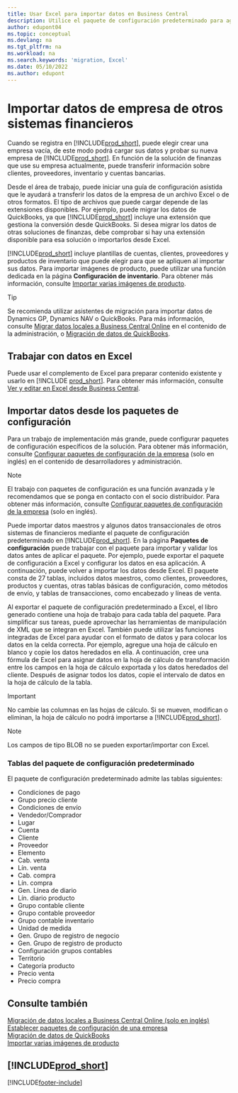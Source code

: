 ```yaml
---
title: Usar Excel para importar datos en Business Central
description: Utilice el paquete de configuración predeterminado para agregar datos de cliente en Excel e importar los datos en Business Central.
author: edupont04
ms.topic: conceptual
ms.devlang: na
ms.tgt_pltfrm: na
ms.workload: na
ms.search.keywords: 'migration, Excel'
ms.date: 05/10/2022
ms.author: edupont
---
```

# <a name="import-business-data-from-other-finance-systems"></a><a name="import-business-data-from-other-finance-systems"></a><a name="import-business-data-from-other-finance-systems"></a><a name="import-business-data-from-other-finance-systems"></a>Importar datos de empresa de otros sistemas financieros

Cuando se registra en [!INCLUDE[prod_short](includes/prod_short.md)], puede elegir crear una empresa vacía, de este modo podrá cargar sus datos y probar su nueva empresa de [!INCLUDE[prod_short](includes/prod_short.md)]. En función de la solución de finanzas que use su empresa actualmente, puede transferir información sobre clientes, proveedores, inventario y cuentas bancarias.  

Desde el área de trabajo, puede iniciar una guía de configuración asistida que le ayudará a transferir los datos de la empresa de un archivo Excel o de otros formatos. El tipo de archivos que puede cargar depende de las extensiones disponibles. Por ejemplo, puede migrar los datos de QuickBooks, ya que [!INCLUDE[prod_short](includes/prod_short.md)] incluye una extensión que gestiona la conversión desde QuickBooks. Si desea migrar los datos de otras soluciones de finanzas, debe comprobar si hay una extensión disponible para esa solución o importarlos desde Excel.  

[!INCLUDE[prod_short](includes/prod_short.md)] incluye plantillas de cuentas, clientes, proveedores y productos de inventario que puede elegir para que se apliquen al importar sus datos. Para importar imágenes de producto, puede utilizar una función dedicada en la página **Configuración de inventario**. Para obtener más información, consulte [Importar varias imágenes de producto](inventory-how-import-item-pictures.md).

> [!TIP]  
> Se recomienda utilizar asistentes de migración para importar datos de Dynamics GP, Dynamics NAV o QuickBooks. Para más información, consulte [Migrar datos locales a Business Central Online](/dynamics365/business-central/dev-itpro/administration/migrate-data) en el contenido de la administración, o [Migración de datos de QuickBooks](ui-extensions-quickbooks-data-migration.md).

## <a name="work-with-data-in-excel"></a><a name="work-with-data-in-excel"></a><a name="work-with-data-in-excel"></a><a name="work-with-data-in-excel"></a>Trabajar con datos en Excel

Puede usar el complemento de Excel para preparar contenido existente y usarlo en [!INCLUDE [prod_short](includes/prod_short.md)]. Para obtener más información, consulte [Ver y editar en Excel desde Business Central](across-work-with-excel.md).  

## <a name="import-data-from-configuration-packages"></a><a name="import-data-from-configuration-packages"></a><a name="import-data-from-configuration-packages"></a><a name="import-data-from-configuration-packages"></a>Importar datos desde los paquetes de configuración

Para un trabajo de implementación más grande, puede configurar paquetes de configuración específicos de la solución. Para obtener más información, consulte [Configurar paquetes de configuración de la empresa](/dynamics365/business-central/dev-itpro/administration/set-up-standard-company-configuration-packages) (solo en inglés) en el contenido de desarrolladores y administración.  

> [!NOTE]  
> El trabajo con paquetes de configuración es una función avanzada y le recomendamos que se ponga en contacto con el socio distribuidor. Para obtener más información, consulte [Configurar paquetes de configuración de la empresa](/dynamics365/business-central/dev-itpro/administration/set-up-standard-company-configuration-packages) (solo en inglés).

Puede importar datos maestros y algunos datos transaccionales de otros sistemas de financieros mediante el paquete de configuración predeterminado en [!INCLUDE[prod_short](includes/prod_short.md)]. En la página **Paquetes de configuración** puede trabajar con el paquete para importar y validar los datos antes de aplicar el paquete. Por ejemplo, puede exportar el paquete de configuración a Excel y configurar los datos en esa aplicación. A continuación, puede volver a importar los datos desde Excel. El paquete consta de 27 tablas, incluidos datos maestros, como clientes, proveedores, productos y cuentas, otras tablas básicas de configuración, como métodos de envío, y tablas de transacciones, como encabezado y líneas de venta.  

Al exportar el paquete de configuración predeterminado a Excel, el libro generado contiene una hoja de trabajo para cada tabla del paquete. Para simplificar sus tareas, puede aprovechar las herramientas de manipulación de XML que se integran en Excel. También puede utilizar las funciones integradas de Excel para ayudar con el formato de datos y para colocar los datos en la celda correcta. Por ejemplo, agregue una hoja de cálculo en blanco y copie los datos heredados en ella. A continuación, cree una fórmula de Excel para asignar datos en la hoja de cálculo de transformación entre los campos en la hoja de cálculo exportada y los datos heredados del cliente. Después de asignar todos los datos, copie el intervalo de datos en la hoja de cálculo de la tabla.  

> [!IMPORTANT]  
> No cambie las columnas en las hojas de cálculo. Si se mueven, modifican o eliminan, la hoja de cálculo no podrá importarse a [!INCLUDE[prod_short](includes/prod_short.md)].

> [!NOTE]
> Los campos de tipo BLOB no se pueden exportar/importar con Excel.

### <a name="tables-in-the-default-configuration-package"></a><a name="tables-in-the-default-configuration-package"></a><a name="tables-in-the-default-configuration-package"></a><a name="tables-in-the-default-configuration-package"></a>Tablas del paquete de configuración predeterminado

El paquete de configuración predeterminado admite las tablas siguientes:

- Condiciones de pago
- Grupo precio cliente
- Condiciones de envío
- Vendedor/Comprador
- Lugar
- Cuenta
- Cliente
- Proveedor
- Elemento
- Cab. venta
- Lín. venta
- Cab. compra
- Lín. compra
- Gen. Línea de diario
- Lín. diario producto
- Grupo contable cliente
- Grupo contable proveedor
- Grupo contable inventario
- Unidad de medida
- Gen. Grupo de registro de negocio
- Gen. Grupo de registro de producto
- Configuración grupos contables
- Territorio
- Categoría producto
- Precio venta
- Precio compra

## <a name="see-also"></a><a name="see-also"></a><a name="see-also"></a><a name="see-also"></a>Consulte también

[Migración de datos locales a Business Central Online (solo en inglés)](/dynamics365/business-central/dev-itpro/administration/migrate-data)  
[Establecer paquetes de configuración de una empresa](/dynamics365/business-central/dev-itpro/administration/set-up-standard-company-configuration-packages)  
[Migración de datos de QuickBooks](ui-extensions-quickbooks-data-migration.md)  
[Importar varias imágenes de producto](inventory-how-import-item-pictures.md)

## [!INCLUDE[prod_short](includes/free_trial_md.md)]


[!INCLUDE[footer-include](includes/footer-banner.md)]
